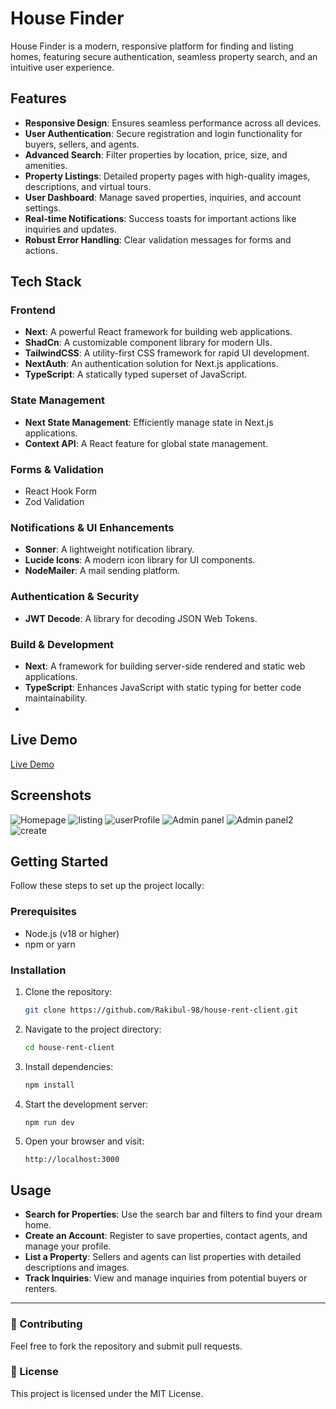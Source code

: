 # House Finder

House Finder is a modern, responsive platform for finding and listing homes, featuring secure authentication, seamless property search, and an intuitive user experience.

## Features

- **Responsive Design**: Ensures seamless performance across all devices.
- **User Authentication**: Secure registration and login functionality for buyers, sellers, and agents.
- **Advanced Search**: Filter properties by location, price, size, and amenities.
- **Property Listings**: Detailed property pages with high-quality images, descriptions, and virtual tours.
- **User Dashboard**: Manage saved properties, inquiries, and account settings.
- **Real-time Notifications**: Success toasts for important actions like inquiries and updates.
- **Robust Error Handling**: Clear validation messages for forms and actions.

## Tech Stack

### Frontend
- **Next**: A powerful React framework for building web applications.
- **ShadCn**: A customizable component library for modern UIs.
- **TailwindCSS**: A utility-first CSS framework for rapid UI development.
- **NextAuth**: An authentication solution for Next.js applications.
- **TypeScript**: A statically typed superset of JavaScript.

### State Management
- **Next State Management**: Efficiently manage state in Next.js applications.
- **Context API**: A React feature for global state management.

### Forms & Validation
- React Hook Form
- Zod Validation

### Notifications & UI Enhancements
- **Sonner**: A lightweight notification library.
- **Lucide Icons**: A modern icon library for UI components.
- **NodeMailer**: A mail sending platform.

### Authentication & Security
- **JWT Decode**: A library for decoding JSON Web Tokens.

### Build & Development
- **Next**: A framework for building server-side rendered and static web applications.
- **TypeScript**: Enhances JavaScript with static typing for better code maintainability.
- 
## Live Demo

[Live Demo](https://house-rent-client.onrender.com//)

## Screenshots

![Homepage](https://i.ibb.co.com/Lzf71z7w/hr-banner.png
)
![listing](https://i.ibb.co.com/5XkQwRWP/listin-details.png
)
![userProfile](https://i.ibb.co.com/8gngQ4qx/user-profile.png
)
![Admin panel](https://i.ibb.co.com/Vp069bH9/admin-dashboard.png
)
![Admin panel2](https://i.ibb.co.com/4nqMChyk/dashboard-2.png
)
![create](https://i.ibb.co.com/9HQWdVXK/create-listing.png
)


## Getting Started

Follow these steps to set up the project locally:

### Prerequisites
- Node.js (v18 or higher)
- npm or yarn

### Installation

1. Clone the repository:
   ```bash
   git clone https://github.com/Rakibul-98/house-rent-client.git
   ```

2. Navigate to the project directory:
   ```bash
   cd house-rent-client
   ```

3. Install dependencies:
   ```bash
   npm install
   ```

4. Start the development server:
   ```bash
   npm run dev
   ```

5. Open your browser and visit:
   ```
   http://localhost:3000
   ```

## Usage

- **Search for Properties**: Use the search bar and filters to find your dream home.
- **Create an Account**: Register to save properties, contact agents, and manage your profile.
- **List a Property**: Sellers and agents can list properties with detailed descriptions and images.
- **Track Inquiries**: View and manage inquiries from potential buyers or renters.

---

### 📌 Contributing
Feel free to fork the repository and submit pull requests.

### 📜 License
This project is licensed under the MIT License.

